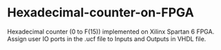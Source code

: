 # Hexadecimal-counter-on-FPGA
Hexadecimal counter (0 to F(15)) implemented on Xilinx Spartan 6 FPGA. Assign user IO ports in the .ucf file to Inputs and Outputs in VHDL file.
